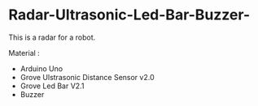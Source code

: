 # Radar-Ultrasonic-Led-Bar-Buzzer-
This is a radar for a robot.

Material :

- Arduino Uno
- Grove Ulstrasonic Distance Sensor v2.0
- Grove Led Bar V2.1
- Buzzer
